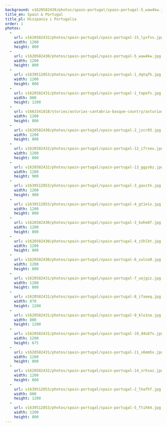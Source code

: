 ```yaml
---
background: v1620582430/photos/spain-portugal/spain-portugal-5_waw4kw.jpg
title_en: Spain & Portugal
title_pl: Hiszpania i Portugalia
order: 1
photos:
  -
    url: v1620582432/photos/spain-portugal/spain-portugal-15_lyxfss.jpg
    width: 1200
    height: 800
  -
    url: v1620582430/photos/spain-portugal/spain-portugal-5_waw4kw.jpg
    width: 1200
    height: 800
  -
    url: v1639512053/photos/spain-portugal/spain-portugal-1_dqtqfk.jpg
    width: 1200
    height: 800
  -
    url: v1620582431/photos/spain-portugal/spain-portugal-1_topofv.jpg
    width: 800
    height: 1200
  -
    url: v1663341018/stories/asturias-cantabria-basque-country/asturias-cantabria-basque-country-17_mq4s33.jpg
    width: 1200
    height: 800
  -
    url: v1620582430/photos/spain-portugal/spain-portugal-2_jzcr03.jpg
    width: 1200
    height: 800
  -
    url: v1620582432/photos/spain-portugal/spain-portugal-12_ifrseu.jpg
    width: 1200
    height: 800
  -
    url: v1620582432/photos/spain-portugal/spain-portugal-13_ggys6z.jpg
    width: 1200
    height: 900
  -
    url: v1639512053/photos/spain-portugal/spain-portugal-3_gaxztk.jpg
    width: 1200
    height: 900
  -
    url: v1639512053/photos/spain-portugal/spain-portugal-4_gt1e1x.jpg
    width: 1200
    height: 800
  -
    url: v1620582430/photos/spain-portugal/spain-portugal-3_kohe8f.jpg
    width: 1200
    height: 800
  -
    url: v1620582430/photos/spain-portugal/spain-portugal-4_z1hlbt.jpg
    width: 1200
    height: 800
  -
    url: v1620582430/photos/spain-portugal/spain-portugal-6_xulna9.jpg
    width: 1200
    height: 800
  -
    url: v1620582431/photos/spain-portugal/spain-portugal-7_uojgiz.jpg
    width: 1200
    height: 800
  -
    url: v1620582431/photos/spain-portugal/spain-portugal-8_ifaaeq.jpg
    width: 870
    height: 1200
  -
    url: v1620582431/photos/spain-portugal/spain-portugal-9_klo1na.jpg
    width: 800
    height: 1200
  -
    url: v1620582431/photos/spain-portugal/spain-portugal-10_d4vb7s.jpg
    width: 1200
    height: 675
  -
    url: v1620582431/photos/spain-portugal/spain-portugal-11_s6mm5x.jpg
    width: 1200
    height: 800
  -
    url: v1620582432/photos/spain-portugal/spain-portugal-14_xrhsaz.jpg
    width: 1200
    height: 800
  -
    url: v1639512053/photos/spain-portugal/spain-portugal-2_lhafhf.jpg
    width: 800
    height: 1200
  -
    url: v1639512053/photos/spain-portugal/spain-portugal-5_ftih64.jpg
    width: 1200
    height: 800
---
```

